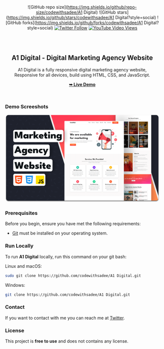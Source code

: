 <div align="center">
  
  ![GitHub repo size](https://img.shields.io/github/repo-size/codewithsadee/A1 Digital)
  ![GitHub stars](https://img.shields.io/github/stars/codewithsadee/A1 Digital?style=social)
  ![GitHub forks](https://img.shields.io/github/forks/codewithsadee/A1 Digital?style=social)
[![Twitter Follow](https://img.shields.io/twitter/follow/codewithsadee_?style=social)](https://twitter.com/intent/follow?screen_name=codewithsadee_)
  [![YouTube Video Views](https://img.shields.io/youtube/views/QAkjqXuICQE?style=social)](https://youtu.be/QAkjqXuICQE)

  <br />
  <br />

  <h2 align="center">A1 Digital - Digital Marketing Agency Website</h2>

  A1 Digital is a fully responsive digital marketing agency website, <br />Responsive for all devices, build using HTML, CSS, and JavaScript.

  <a href="https://codewithsadee.github.io/A1 Digital/"><strong>➥ Live Demo</strong></a>

</div>

<br />

### Demo Screeshots

![A1 Digital Desktop Demo](./readme-images/desktop.png "Desktop Demo")

### Prerequisites

Before you begin, ensure you have met the following requirements:

* [Git](https://git-scm.com/downloads "Download Git") must be installed on your operating system.

### Run Locally

To run **A1 Digital** locally, run this command on your git bash:

Linux and macOS:

```bash
sudo git clone https://github.com/codewithsadee/A1 Digital.git
```

Windows:

```bash
git clone https://github.com/codewithsadee/A1 Digital.git
```

### Contact

If you want to contact with me you can reach me at [Twitter](https://www.twitter.com/codewithsadee).

### License

This project is **free to use** and does not contains any license.
